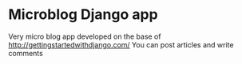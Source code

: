 # Microblog Django app 
Very micro blog app developed on the base of http://gettingstartedwithdjango.com/
You can post articles and write comments
